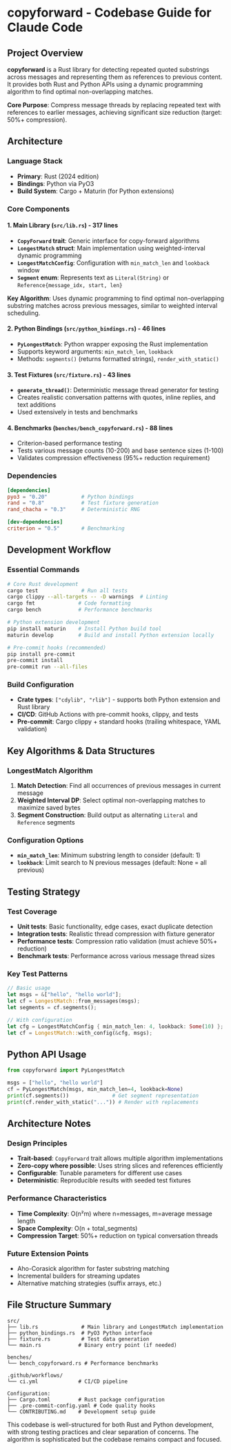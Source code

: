 # copyforward - Codebase Guide for Claude Code

## Project Overview

**copyforward** is a Rust library for detecting repeated quoted substrings across messages and representing them as references to previous content. It provides both Rust and Python APIs using a dynamic programming algorithm to find optimal non-overlapping matches.

**Core Purpose**: Compress message threads by replacing repeated text with references to earlier messages, achieving significant size reduction (target: 50%+ compression).

## Architecture

### Language Stack
- **Primary**: Rust (2024 edition)
- **Bindings**: Python via PyO3
- **Build System**: Cargo + Maturin (for Python extensions)

### Core Components

#### 1. Main Library (`src/lib.rs`) - 317 lines
- **`CopyForward` trait**: Generic interface for copy-forward algorithms
- **`LongestMatch` struct**: Main implementation using weighted-interval dynamic programming
- **`LongestMatchConfig`**: Configuration with `min_match_len` and `lookback` window
- **`Segment` enum**: Represents text as `Literal(String)` or `Reference{message_idx, start, len}`

**Key Algorithm**: Uses dynamic programming to find optimal non-overlapping substring matches across previous messages, similar to weighted interval scheduling.

#### 2. Python Bindings (`src/python_bindings.rs`) - 46 lines
- **`PyLongestMatch`**: Python wrapper exposing the Rust implementation
- Supports keyword arguments: `min_match_len`, `lookback`
- Methods: `segments()` (returns formatted strings), `render_with_static()`

#### 3. Test Fixtures (`src/fixture.rs`) - 43 lines
- **`generate_thread()`**: Deterministic message thread generator for testing
- Creates realistic conversation patterns with quotes, inline replies, and text additions
- Used extensively in tests and benchmarks

#### 4. Benchmarks (`benches/bench_copyforward.rs`) - 88 lines
- Criterion-based performance testing
- Tests various message counts (10-200) and base sentence sizes (1-100)
- Validates compression effectiveness (95%+ reduction requirement)

### Dependencies
```toml
[dependencies]
pyo3 = "0.20"           # Python bindings
rand = "0.8"            # Test fixture generation
rand_chacha = "0.3"     # Deterministic RNG

[dev-dependencies]
criterion = "0.5"       # Benchmarking
```

## Development Workflow

### Essential Commands
```bash
# Core Rust development
cargo test              # Run all tests
cargo clippy --all-targets -- -D warnings  # Linting
cargo fmt              # Code formatting
cargo bench            # Performance benchmarks

# Python extension development
pip install maturin    # Install Python build tool
maturin develop        # Build and install Python extension locally

# Pre-commit hooks (recommended)
pip install pre-commit
pre-commit install
pre-commit run --all-files
```

### Build Configuration
- **Crate types**: `["cdylib", "rlib"]` - supports both Python extension and Rust library
- **CI/CD**: GitHub Actions with pre-commit hooks, clippy, and tests
- **Pre-commit**: Cargo clippy + standard hooks (trailing whitespace, YAML validation)

## Key Algorithms & Data Structures

### LongestMatch Algorithm
1. **Match Detection**: Find all occurrences of previous messages in current message
2. **Weighted Interval DP**: Select optimal non-overlapping matches to maximize saved bytes
3. **Segment Construction**: Build output as alternating `Literal` and `Reference` segments

### Configuration Options
- **`min_match_len`**: Minimum substring length to consider (default: 1)
- **`lookback`**: Limit search to N previous messages (default: None = all previous)

## Testing Strategy

### Test Coverage
- **Unit tests**: Basic functionality, edge cases, exact duplicate detection
- **Integration tests**: Realistic thread compression with fixture generator  
- **Performance tests**: Compression ratio validation (must achieve 50%+ reduction)
- **Benchmark tests**: Performance across various message thread sizes

### Key Test Patterns
```rust
// Basic usage
let msgs = &["hello", "hello world"];
let cf = LongestMatch::from_messages(msgs);
let segments = cf.segments();

// With configuration
let cfg = LongestMatchConfig { min_match_len: 4, lookback: Some(10) };
let cf = LongestMatch::with_config(&cfg, msgs);
```

## Python API Usage
```python
from copyforward import PyLongestMatch

msgs = ["hello", "hello world"]
cf = PyLongestMatch(msgs, min_match_len=4, lookback=None)
print(cf.segments())              # Get segment representation
print(cf.render_with_static("...")) # Render with replacements
```

## Architecture Notes

### Design Principles
- **Trait-based**: `CopyForward` trait allows multiple algorithm implementations
- **Zero-copy where possible**: Uses string slices and references efficiently
- **Configurable**: Tunable parameters for different use cases
- **Deterministic**: Reproducible results with seeded test fixtures

### Performance Characteristics
- **Time Complexity**: O(n²m) where n=messages, m=average message length
- **Space Complexity**: O(n + total_segments)
- **Compression Target**: 50%+ reduction on typical conversation threads

### Future Extension Points
- Aho-Corasick algorithm for faster substring matching
- Incremental builders for streaming updates
- Alternative matching strategies (suffix arrays, etc.)

## File Structure Summary
```
src/
├── lib.rs              # Main library and LongestMatch implementation
├── python_bindings.rs  # PyO3 Python interface
├── fixture.rs          # Test data generation
└── main.rs            # Binary entry point (if needed)

benches/
└── bench_copyforward.rs # Performance benchmarks

.github/workflows/
└── ci.yml             # CI/CD pipeline

Configuration:
├── Cargo.toml         # Rust package configuration
├── .pre-commit-config.yaml # Code quality hooks
└── CONTRIBUTING.md    # Development setup guide
```

This codebase is well-structured for both Rust and Python development, with strong testing practices and clear separation of concerns. The algorithm is sophisticated but the codebase remains compact and focused.